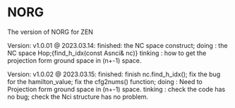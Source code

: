 # NORG
The version of NORG for ZEN

Version: v1.0.01 @ 2023.03.14:
    finished: the NC space construct;
    doing   : the NC space Hop;{find_h_idx(const Asnci& nc)}
    tinking : how to get the projection form ground space in (n+-1) space. 

Version: v1.0.02 @ 2023.03.15:
    finished: finish nc.find_h_idx(); fix the bug for the hamilton_value; fix the cfg2nums() function; 
    doing   : Need to Projection form ground space in (n+-1) space. 
    tinking : check the code has no bug; check the Nci structure has no problem.
